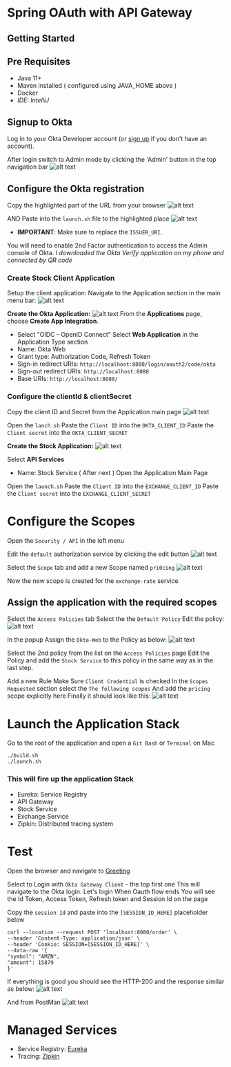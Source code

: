 
# Spring OAuth with API Gateway

## Getting Started
## Pre Requisites
* Java 11+
* Maven installed ( configured using JAVA_HOME above )
* Docker
* *IDE: IntelliJ*

## Signup to Okta
Log in to your Okta Developer account (or [sign up](https://developer.okta.com/signup/) if you don’t have an account).

After login switch to Admin mode by clicking the 'Admin' button in the top navigation bar
![alt text](img/admin.jpg)

## Configure the Okta registration
Copy the highlighted part of the URL from your browser
![alt text](img/okta_url.png)

AND Paste into the `launch.sh` file to the highlighted place
![alt text](img/replace_url.JPG)

* **IMPORTANT**: Make sure to replace the `ISSUER_URI`. 

You will need to enable 2nd Factor authentication to access the Admin console of Okta. 
*I downloaded the Okta Verify application on my phone and connected by QR code*

### Create Stock Client Application

Setup the client application:
Navigate to the Application section in the main menu bar: 
![alt text](img/admin_menu.JPG)

**Create the Okta Application:**
![alt text](img/new_app.JPG)
From the **Applications** page, choose **Create App Integration**. 
- Select "OIDC - OpenID Connect"
Select **Web Application** in the Application Type section
- Name: Okta Web
- Grant type: Authorization Code, Refresh Token
- Sign-in redirect URIs: `http://localhost:8080/login/oauth2/code/okta`
- Sign-out redirect URIs: `http://localhost:8080`
- Base URIs: `http://localhost:8080/`

### Configure the clientId & clientSecret
Copy the client ID and Secret from the Application main page
![alt text](img/client_credentials.JPG)

Open the `lanch.sh`
Paste the `Client ID` into the `OKTA_CLIENT_ID`
Paste the `Client secret` into the `OKTA_CLIENT_SECRET`

**Create the Stock Application:**
![alt text](img/new_api_api.JPG)

Select **API Services** 
- Name: Stock Service ( After next )
Open the Application Main Page

Open the `launch.sh`
Paste the `Client ID` into the `EXCHANGE_CLIENT_ID`
Paste the `Client secret` into the `EXCHANGE_CLIENT_SECRET`

# Configure the Scopes
Open the `Security / API` in the left menu

Edit the `default` authorization service by clicking the edit button 
![alt text](img/edit.png)

Select the `Scope` tab and add a new Scope named `pri0cing`
![alt text](img/new_scope.JPG)

Now the new scope is created for the `exchange-rate` service

## Assign the application with the required scopes
Select the `Access Policies` tab
Select the the `Default Policy`
Edit the policy: 
![alt text](img/edit_policy.png)

In the popup Assign the `Okta-Web` to the Policy as below: 
![alt text](img/assign_policy_app.JPG)

Select the 2nd policy from the list on the `Access Policies` page
Edit the Policy and add the `Stock Service` to this policy in the same way as in the last step. 

Add a new Rule
Make Sure `Client Credential` is checked
In the `Scopes Requested` section select the `The following scopes`
And add the `pricing` scope explicitly here
Finally it should look like this: 
![alt text](img/rule.JPG)

# Launch the Application Stack
Go to the root of the application and open a `Git Bash` or `Terminal` on Mac
```
./build.sh
./launch.sh
```

### This will fire up the application Stack
- Eureka: Service Registry
- API Gateway
- Stock Service
- Exchange Service
- Zipkin: Distributed tracing system

# Test
Open the browser and navigate to [Greeting](http://localhost:8080/greeting)

Select to Login with `Okta Gateway Client` - the top first one
This will navigate to the Okta login. Let's login
When Oauth flow ends You will see the Id Token, Access Token, Refresh token and Session Id on the page

Copy the `session Id` and paste into the `[SESSION_ID_HERE]` placeholder below
```
curl --location --request POST 'localhost:8080/order' \
--header 'Content-Type: application/json' \
--header 'Cookie: SESSION=[SESSION_ID_HERE]' \
--data-raw '{
"symbol": "AMZN",
"amount": 15879
}'
```

If everything is good you should see the HTTP-200 and the response similar as below: 
![alt text](img/result_console.jpg)

And from PostMan
![alt text](img/result_postman.JPG)

# Managed Services
* Service Registry: [Eureka](http://localhost:8761)
* Tracing: [Zipkin](http://localhost:9411/)
